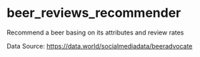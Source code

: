 # beer_reviews_recommender
Recommend a beer basing on its attributes and review rates

Data Source:
https://data.world/socialmediadata/beeradvocate

